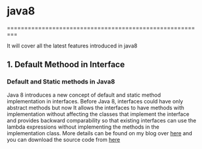 # java8
=========================================================

It will cover all the latest features introduced in java8

## 1. Default Methood in Interface
  ### Default and Static methods in Java8
  Java 8 introduces a new concept of default and static method implementation in interfaces. Before Java 8, interfaces could have only abstract methods but now It allows the interfaces to have methods with implementation without affecting the classes that implement the interface and provides backward comparability so that existing interfaces can use the lambda expressions without implementing the methods in the implementation class. More details can be found on my blog over [here](http://www.waheedtechblog.com/2017/04/default-and-static-methods-in-java8.html) and you can download the source code from [here](https://github.com/abdulwaheed18/java8/tree/master/src/com/waheedtechblog/defaultinterface)
